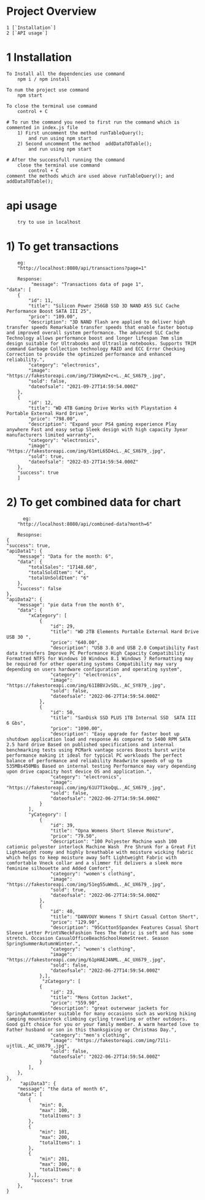 # Project Overview

    1 [`Installation`]
    2 [`API usage`]

# 1 Installation

    To Install all the dependencies use command
        npm i / npm install

    To num the project use command
        npm start

    To close the terminal use command
        control + C

    # To run the command you need to first run the command which is commented in index.js file
        1) First uncomment the method runTableQuery();
            and run using npm start
        2) Second uncomment the method  addDataTOTable();
            and run using npm start

    # After the successfull running the command
        close the terminal use command
            control + C
    comment the methods which are used above runTableQuery(); and addDataTOTable();

# api usage

        try to use in localhost

# 1) To get transactions

        eg:
        "http://localhost:8080/api/transactions?page=1"

        Response:
             "message": "Transactions data of page 1",
    "data": [
        {
            "id": 11,
            "title": "Silicon Power 256GB SSD 3D NAND A55 SLC Cache Performance Boost SATA III 25",
            "price": "109.00",
            "description": "3D NAND flash are applied to deliver high transfer speeds Remarkable transfer speeds that enable faster bootup and improved overall system performance. The advanced SLC Cache Technology allows performance boost and longer lifespan 7mm slim design suitable for Ultrabooks and Ultraslim notebooks. Supports TRIM command Garbage Collection technology RAID and ECC Error Checking  Correction to provide the optimized performance and enhanced reliability.",
            "category": "electronics",
            "image": "https://fakestoreapi.com/img/71kWymZ+c+L._AC_SX679_.jpg",
            "sold": false,
            "dateofsale": "2021-09-27T14:59:54.000Z"
        },
        {
            "id": 12,
            "title": "WD 4TB Gaming Drive Works with Playstation 4 Portable External Hard Drive",
            "price": "798.00",
            "description": "Expand your PS4 gaming experience Play anywhere Fast and easy setup Sleek design with high capacity 3year manufacturers limited warranty",
            "category": "electronics",
            "image": "https://fakestoreapi.com/img/61mtL65D4cL._AC_SX679_.jpg",
            "sold": true,
            "dateofsale": "2022-03-27T14:59:54.000Z"
        },
        "success": true
        ]

# 2) To get combined data for chart

          eg:
        "http://localhost:8080/api/combined-data?month=6"

        Resopnse:
    {
    "success": true,
    "apiData1": {
        "message": "Data for the month: 6",
        "data": {
            "totalSales": "17148.60",
            "totalSoldItem": "4",
            "totalUnSoldItem": "6"
        },
        "success": false
    },
    "apiData2": {
        "message": "pie data from the month 6",
        "data": {
            "xCategory": [
                {
                    "id": 29,
                    "title": "WD 2TB Elements Portable External Hard Drive  USB 30 ",
                    "price": "640.00",
                    "description": "USB 3.0 and USB 2.0 Compatibility Fast data transfers Improve PC Performance High Capacity Compatibility Formatted NTFS for Windows 10 Windows 8.1 Windows 7 Reformatting may be required for other operating systems Compatibility may vary depending on users hardware configuration and operating system",
                    "category": "electronics",
                    "image": "https://fakestoreapi.com/img/61IBBVJvSDL._AC_SY879_.jpg",
                    "sold": false,
                    "dateofsale": "2022-06-27T14:59:54.000Z"
                },
                {
                    "id": 50,
                    "title": "SanDisk SSD PLUS 1TB Internal SSD  SATA III 6 Gbs",
                    "price": "1090.00",
                    "description": "Easy upgrade for faster boot up shutdown application load and response As compared to 5400 RPM SATA 2.5 hard drive Based on published specifications and internal benchmarking tests using PCMark vantage scores Boosts burst write performance making it ideal for typical PC workloads The perfect balance of performance and reliability Readwrite speeds of up to 535MBs450MBs Based on internal testing Performance may vary depending upon drive capacity host device OS and application.",
                    "category": "electronics",
                    "image": "https://fakestoreapi.com/img/61U7T1koQqL._AC_SX679_.jpg",
                    "sold": false,
                    "dateofsale": "2022-06-27T14:59:54.000Z"
                }
            ],
            "yCategory": [
                {
                    "id": 39,
                    "title": "Opna Womens Short Sleeve Moisture",
                    "price": "79.50",
                    "description": "100 Polyester Machine wash 100 cationic polyester interlock Machine Wash  Pre Shrunk for a Great Fit Lightweight roomy and highly breathable with moisture wicking fabric which helps to keep moisture away Soft Lightweight Fabric with comfortable Vneck collar and a slimmer fit delivers a sleek more feminine silhouette and Added Comfort",
                    "category": "women's clothing",
                    "image": "https://fakestoreapi.com/img/51eg55uWmdL._AC_UX679_.jpg",
                    "sold": true,
                    "dateofsale": "2022-06-27T14:59:54.000Z"
                },
                {
                    "id": 40,
                    "title": "DANVOUY Womens T Shirt Casual Cotton Short",
                    "price": "129.90",
                    "description": "95Cotton5Spandex Features Casual Short Sleeve Letter PrintVNeckFashion Tees The fabric is soft and has some stretch. Occasion CasualOfficeBeachSchoolHomeStreet. Season SpringSummerAutumnWinter.",
                    "category": "women's clothing",
                    "image": "https://fakestoreapi.com/img/61pHAEJ4NML._AC_UX679_.jpg",
                    "sold": false,
                    "dateofsale": "2022-06-27T14:59:54.000Z"
                },],
                 "zCategory": [
                {
                    "id": 23,
                    "title": "Mens Cotton Jacket",
                    "price": "559.90",
                    "description": "great outerwear jackets for SpringAutumnWinter suitable for many occasions such as working hiking camping mountainrock climbing cycling traveling or other outdoors. Good gift choice for you or your family member. A warm hearted love to Father husband or son in this thanksgiving or Christmas Day.",
                    "category": "men's clothing",
                    "image": "https://fakestoreapi.com/img/71li-ujtlUL._AC_UX679_.jpg",
                    "sold": false,
                    "dateofsale": "2022-06-27T14:59:54.000Z"
                }
            ],
        },
    },
         "apiData3": {
        "message": "the data of month 6",
        "data": [
            {
                "min": 0,
                "max": 100,
                "totalItems": 3
            },
            {
                "min": 101,
                "max": 200,
                "totalItems": 1
            },
            {
                "min": 201,
                "max": 300,
                "totalItems": 0
            },],
             "success": true
        },
    }
